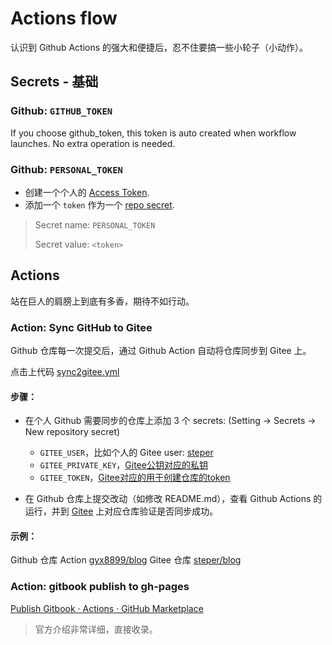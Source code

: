 # Actions flow
认识到 Github Actions 的强大和便捷后，忍不住要搞一些小轮子（小动作）。

## Secrets - 基础

### Github: `GITHUB_TOKEN`
If you choose github_token, this token is auto created when workflow launches. No extra operation is needed.

### Github: `PERSONAL_TOKEN`
- 创建一个个人的 [Access Token](https://docs.github.com/cn/free-pro-team@latest/github/authenticating-to-github/creating-a-personal-access-token).
- 添加一个 `token` 作为一个 [repo secret](https://docs.github.com/cn/free-pro-team@latest/actions/reference/encrypted-secrets).

> Secret name: `PERSONAL_TOKEN`
>
> Secret value: `<token>`

## Actions
站在巨人的肩膀上到底有多香，期待不如行动。

### Action: Sync GitHub to Gitee
Github 仓库每一次提交后，通过 Github Action 自动将仓库同步到 Gitee 上。

点击上代码 [sync2gitee.yml](./.github/workflows/sync2gitee.yml)

#### 步骤：

- 在个人 Github 需要同步的仓库上添加 3 个 secrets: (Setting -> Secrets -> New repository secret)

    - `GITEE_USER`，比如个人的 Gitee user: [steper](https://gitee.com/steper)
    - `GITEE_PRIVATE_KEY`，[Gitee公钥对应的私钥](https://gitee.com/profile/sshkeys)
    - `GITEE_TOKEN`，[Gitee对应的用于创建仓库的token](https://gitee.com/profile/personal_access_tokens)

- 在 Github 仓库上提交改动（如修改 README.md），查看 Github Actions 的运行，并到 [Gitee](https://gitee.com/) 上对应仓库验证是否同步成功。

#### 示例：
Github 仓库 Action [gyx8899/blog](https://github.com/gyx8899/blog/actions)
Gitee 仓库 [steper/blog](https://gitee.com/steper/blog)

### Action: gitbook publish to gh-pages

[Publish Gitbook · Actions · GitHub Marketplace](https://github.com/marketplace/actions/publish-gitbook)

> 官方介绍非常详细，直接收录。
